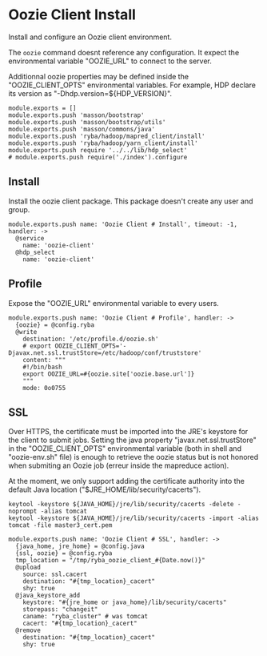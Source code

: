 
# Oozie Client Install

Install and configure an Oozie client environment.

The `oozie` command doesnt reference any configuration. It expect the
environmental variable "OOZIE_URL" to connect to the server.

Additionnal oozie properties may be defined inside the "OOZIE_CLIENT_OPTS"
environmental variables. For example, HDP declare its version as
"-Dhdp.version=${HDP_VERSION}".

    module.exports = []
    module.exports.push 'masson/bootstrap'
    module.exports.push 'masson/bootstrap/utils'
    module.exports.push 'masson/commons/java'
    module.exports.push 'ryba/hadoop/mapred_client/install'
    module.exports.push 'ryba/hadoop/yarn_client/install'
    module.exports.push require '../../lib/hdp_select'
    # module.exports.push require('./index').configure

## Install

Install the oozie client package. This package doesn't create any user and group.

    module.exports.push name: 'Oozie Client # Install', timeout: -1, handler: ->
      @service
        name: 'oozie-client'
      @hdp_select
        name: 'oozie-client'

## Profile

Expose the "OOZIE_URL" environmental variable to every users.

    module.exports.push name: 'Oozie Client # Profile', handler: ->
      {oozie} = @config.ryba
      @write
        destination: '/etc/profile.d/oozie.sh'
        # export OOZIE_CLIENT_OPTS='-Djavax.net.ssl.trustStore=/etc/hadoop/conf/truststore'
        content: """
        #!/bin/bash
        export OOZIE_URL=#{oozie.site['oozie.base.url']}
        """
        mode: 0o0755

## SSL

Over HTTPS, the certificate must be imported into the JRE's keystore for the
client to submit jobs. Setting the java property "javax.net.ssl.trustStore"
in the "OOZIE_CLIENT_OPTS" environmental variable (both in shell and
"oozie-env.sh" file) is enough to retrieve the oozie status but is not honored
when submiting an Oozie job (erreur inside the mapreduce action).

At the moment, we only support adding the certificate authority into the default
Java location ("$JRE_HOME/lib/security/cacerts").

```
keytool -keystore ${JAVA_HOME}/jre/lib/security/cacerts -delete -noprompt -alias tomcat
keytool -keystore ${JAVA_HOME}/jre/lib/security/cacerts -import -alias tomcat -file master3_cert.pem
```

    module.exports.push name: 'Oozie Client # SSL', handler: ->
      {java_home, jre_home} = @config.java
      {ssl, oozie} = @config.ryba
      tmp_location = "/tmp/ryba_oozie_client_#{Date.now()}"
      @upload
        source: ssl.cacert
        destination: "#{tmp_location}_cacert"
        shy: true
      @java_keystore_add
        keystore: "#{jre_home or java_home}/lib/security/cacerts"
        storepass: "changeit"
        caname: "ryba_cluster" # was tomcat
        cacert: "#{tmp_location}_cacert"
      @remove
        destination: "#{tmp_location}_cacert"
        shy: true
